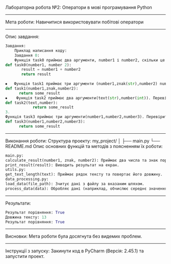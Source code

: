 Лабораторна робота №2: Оператори в мові програмування Python
___
Мета роботи:
Навичитися використовувати побітові оператори 
___
Опис завдання:
``` Python
Завдання:
    Приклад написання коду:
    Завдання 0:
    Функція task0 приймає два аргументи, number1 і number2, скільки це буде в суммі та повернути результат:
def task0(number1, number 2):
       result = number1 + number2
       return result
      
⦁	Функція task1 приймає три аргументи (number1,znak(str),number2) number1 та number2 між собою використовуючи znak, повернути булове значення, знаки порівняння:(>, <, >=, <=, ==, !=)
def task1(number1,znak,number2):
      return some_result
⦁	 Функція task2 приймає два аргументи(text(str),number(int)). Перевірити чи довжина text більше number. Поверніть найбільше значення 
def task2(text,number):
            return some_result
3.
Функція task3 приймає три аргументи(number1,number2,number3). Перевірити чи всі числа рівні між собою, поверніть булове значення
def task3(number1,number2,number3):
      return some_result

```
___
Виконання роботи:
Структура проекту: my_project/
│
├── main.py
└── README.md
Опис основних функцій та методів з поясненням їх роботи:
``` Python
main.py:
calculate_result(number1, znak, number2): Приймає два числа та знак порівняння (наприклад, ‘>’, ‘<’, ‘==’) і повертає результат порівняння.
print_result(result): Виводить результат на екран.
utils.py:
get_text_length(text): Приймає рядок тексту та повертає його довжину.
data_processing.py:
load_data(file_path): Зчитує дані з файлу за вказаним шляхом.
process_data(data): Обробляє дані (наприклад, обчислює середнє значення).
```
___
Результати:
```Python
Результат порівняння: True
Довжина тексту: 13
Результат порівняння: True

```
___
Висновки:
Мета роботи була досягнута без видемих проблем.
___
Інструкції з запуску: Закинути код в PyCharm (Версія: 2.45.1) та запустити проект.